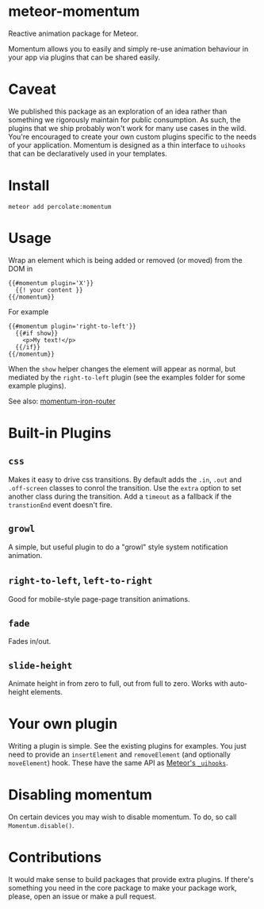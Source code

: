 meteor-momentum
===============

Reactive animation package for Meteor.

Momentum allows you to easily and simply re-use animation behaviour in your app via plugins that can be shared easily.

# Caveat

We published this package as an exploration of an idea rather than something we rigorously maintain for public consumption. As such, the plugins that we ship probably won't work for many use cases in the wild. You're encouraged to create your own custom plugins specific to the needs of your application. Momentum is designed as a thin interface to `uihooks` that can be declaratively used in your templates.

# Install

```
meteor add percolate:momentum
```

# Usage

Wrap an element which is being added or removed (or moved) from the DOM in

```
{{#momentum plugin='X'}}
  {{! your content }}
{{/momentum}}
```

For example

```
{{#momentum plugin='right-to-left'}}
  {{#if show}}
    <p>My text!</p>
  {{/if}}
{{/momentum}}
```

When the `show` helper changes the element will appear as normal, but mediated by the `right-to-left` plugin (see the examples folder for some example plugins).

See also: [momentum-iron-router](https://atmospherejs.com/percolate/momentum-iron-router)

# Built-in Plugins

## `css`

Makes it easy to drive css transitions. By default adds the `.in`, `.out` and `.off-screen` classes to conrol the transition. Use the `extra` option to set another class during the transition. Add a `timeout` as a fallback if the `transtionEnd` event doesn't fire.

## `growl`

A simple, but useful plugin to do a "growl" style system notification animation.

## `right-to-left`, `left-to-right`

Good for mobile-style page-page transition animations.

## `fade`

Fades in/out.

## `slide-height`

Animate height in from zero to full, out from full to zero. Works with auto-height elements.

# Your own plugin

Writing a plugin is simple. See the existing plugins for examples. You just need to provide an `insertElement` and `removeElement` (and optionally `moveElement`) hook. These have the same API as [Meteor's `_uihooks`](https://github.com/meteor/meteor/blob/master/History.md#blaze-2).
# Disabling momentum

On certain devices you may wish to disable momentum. To do, so call `Momentum.disable()`.

# Contributions

It would make sense to build packages that provide extra plugins. If there's something you need in the core package to make your package work, please, open an issue or make a pull request.
